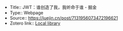 - Title:: JWT：谁创造了我，我听命于谁 - 掘金
- Type:: Webpage
- Source:: https://juejin.cn/post/7131956073472196621
- Zotero link:: [Local library](zotero://select/library/items/RLYFDHTB)
